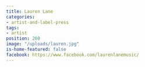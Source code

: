 ```yaml
---
title: Lauren Lane
categories:
- artist-and-label-press
tags:
- artist
position: 260
image: "/uploads/lauren.jpg"
is-home-featured: false
facebook: https://www.facebook.com/laurenlanemusic/
---
```


